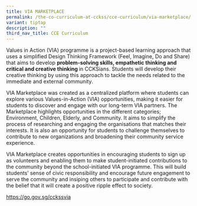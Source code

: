 ```yaml
---
title: VIA MARKETPLACE
permalink: /the-co-curriculum-at-cckss/cce-curriculum/via-marketplace/
variant: tiptap
description: ""
third_nav_title: CCE Curriculum
---
```

<p>Values in Action (VIA) programme is a project-based learning approach
that uses a simplified Design Thinking Framework (Feel, Imagine, Do and
Share) that aims to develop <strong>problem-solving skills, empathetic thinking and critical and creative thinking </strong>in
CCKSians. Students will develop their creative thinking by using this approach
to tackle the needs related to the immediate and external community.</p>
<p>VIA Marketplace was created as a centralized platform where students can
explore various Values-in-Action (VIA) opportunities, making it easier
for students to discover and engage with our long-term VIA partners. The
Marketplace highlights opportunities in the different categories; Environment,
Children, Elderly, and Community. It aims to simplify the process of researching
and engaging the organisations that matches their interests. It is also
an opportunity for students to challenge themselves to contribute to new
organizations and broadening their community service experience.</p>
<p>VIA Marketplace creates opportunities in encouraging students to sign
up as volunteers and enabling them to make student-initiated contributions
to the community beyond the school-initiated VIA programme. This will build
students’ sense of civic responsibility and encourage future engagement
to serve the community and insiping others to participate and contribute
with the belief that it will create a positive ripple effect to society.</p>
<p></p>
<p><a href="https://go.gov.sg/cckssvia" rel="noopener nofollow" target="_blank">https://go.gov.sg/cckssvia</a>
</p>